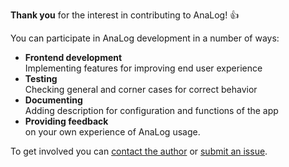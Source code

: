 **Thank you** for the interest in contributing to AnaLog! :+1:

You can participate in AnaLog development in a number of ways:
* **Frontend development**  
Implementing features for improving end user experience
* **Testing**  
Checking general and corner cases for correct behavior
* **Documenting**  
Adding description for configuration and functions of the app
* **Providing feedback**  
on your own experience of AnaLog usage.

To get involved you can [contact the author](mailto:toparvion@gmx.com) or [submit an issue](https://github.com/Toparvion/analog/issues/new/choose).
